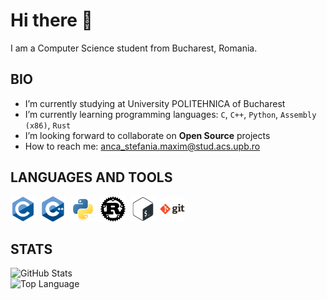 # Hi there 👋
I am a Computer Science student from Bucharest, Romania.

## BIO

- I’m currently studying at University POLITEHNICA of Bucharest
- I’m currently learning programming languages: `C`, `C++`, `Python`, `Assembly (x86)`, `Rust`
- I’m looking forward to collaborate on **Open Source** projects
- How to reach me: anca_stefania.maxim@stud.acs.upb.ro

## LANGUAGES AND TOOLS

<div>
  <img src="https://github.com/devicons/devicon/blob/master/icons/c/c-original.svg" title="C" alt="C" width="40" height="40"/>&nbsp;
  <img src="https://github.com/devicons/devicon/blob/master/icons/cplusplus/cplusplus-original.svg" title="C++" alt="C++" width="40" height="40"/>&nbsp;
  <img src="https://github.com/devicons/devicon/blob/master/icons/python/python-original.svg" title="Python" alt="Python" width="40" height="40"/>&nbsp;
  <img src="https://github.com/devicons/devicon/blob/master/icons/rust/rust-original.svg" title="rust" alt="rust" width="40" height="40"/>&nbsp;
  <img src="https://github.com/devicons/devicon/blob/master/icons/bash/bash-original.svg" title="bash" alt="bash" width="40" height="40"/>&nbsp;
  <img src="https://github.com/devicons/devicon/blob/master/icons/git/git-original-wordmark.svg" title="Git" alt="Git" width="40" height="40"/>&nbsp;
</div>


## STATS

<p>
    <img alt = "GitHub Stats" src="https://github-readme-stats.vercel.app/api?username=ancamaxim&show_icons=true&icon_color=000000&hide_border=true&title_color=5391FE&text_color=555">
    <br>
    <img alt = "Top Language" src="https://github-readme-stats.vercel.app/api/top-langs/?username=ancamaxim&hide=html,&hide_border=true&title_color=5391FE&text_color=555"
</p>
